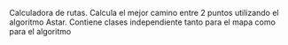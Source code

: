 Calculadora de rutas.
Calcula el mejor camino entre 2 puntos utilizando el algoritmo Astar. Contiene clases independiente tanto para el mapa como para el algoritmo
